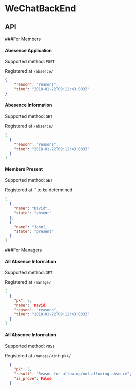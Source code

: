 # WeChatBackEnd

## API

###For Members

#### Abesence Application 
Supported method:  `POST`

Registered at `/absence/`

```json
{
    "reason": "reasons",
    "time": "2018-01-22T09:12:43.083Z"
}
```

#### Abesence Information
Supported method:  `GET`

Registered at `/absence/`

```json
[
  {
    "reason": "reasons",
    "time": "2018-01-22T09:12:43.083Z"
  }
]
```


#### Members Present 
Supported method:  `GET`

Registered at `` to be determined

```json
[
  {
    "name": "David",
    "state": "absent"
  },
  {
    "name": "John",
    "state": "present"
  }
]
```


###For Managers

#### All Absence Information 
Supported method:  `GET`

Registered at `/manage/`

```json
[
  {
    "pk": 5,
    "name": 'David,
    "reason": "reasons",
    "time": "2018-01-22T09:12:43.083Z"
  }
]
```

#### All Absence Information 
Supported method:  `POST`

Registered at `/manage/<int:pk>/`

```json
  {
    "pk": 5,
    "result": "Reason for allowing/not allowing absence",
    "is_prove": False
  }
```

